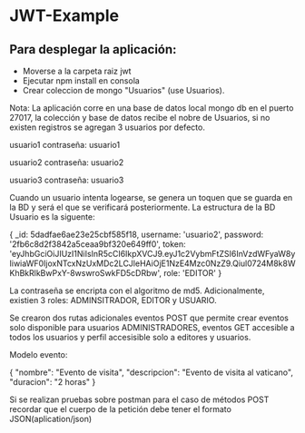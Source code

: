 # JWT-Example

## Para desplegar la aplicación:

- Moverse a la carpeta raiz jwt
- Ejecutar npm install en consola
- Crear coleccion de mongo "Usuarios" (use Usuarios).

Nota: La aplicación corre en una base de datos local mongo db en el puerto 27017, la colección y base de datos recibe el nobre de Usuarios, si no existen registros se agregan 3 usuarios por defecto.



usuario1
contraseña: usuario1

usuario2
contraseña: usuario2

usuario3
contraseña: usuario3



Cuando un usuario intenta logearse, se genera un toquen que se guarda en la BD y será el que se verificará posteriormente. La estructura de la BD Usuario es la siguente:


{ _id: 5dadfae6ae23e25cbf585f18,
  username: 'usuario2',
  password: '2fb6c8d2f3842a5ceaa9bf320e649ff0',
  token:
   'eyJhbGciOiJIUzI1NiIsInR5cCI6IkpXVCJ9.eyJ1c2VybmFtZSI6InVzdWFyaW8yIiwiaWF0IjoxNTcxNzUxMDc2LCJleHAiOjE1NzE4Mzc0NzZ9.Qiul0724M8k8WKhBkRlkBwPxY-8wswroSwkFD5cDRbw',
  role: 'EDITOR' }


La contraseña se encripta con el algoritmo de md5. Adicionalmente, existien 3 roles:
ADMINSITRADOR, EDITOR y USUARIO.


Se crearon dos rutas adicionales eventos POST que permite crear eventos solo disponible para usuarios ADMINISTRADORES, eventos GET accesible a todos los usuarios y perfil accesisible solo a editores y usuarios.

Modelo evento:

{
  "nombre": "Evento de visita",
  "descripcion": "Evento de visita al vaticano",
  "duracion": "2 horas"
}

Si se realizan pruebas sobre postman para el caso de métodos POST recordar que el cuerpo de la petición debe tener el formato JSON(aplication/json)